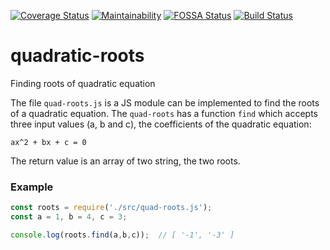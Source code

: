[![Coverage Status](https://coveralls.io/repos/github/YousafAzabi/quadratic-roots/badge.svg)](https://coveralls.io/github/YousafAzabi/quadratic-roots)
[![Maintainability](https://api.codeclimate.com/v1/badges/09e333900f9a4459941e/maintainability)](https://codeclimate.com/github/YousafAzabi/quadratic-roots/maintainability)
[![FOSSA Status](https://app.fossa.io/api/projects/git%2Bgithub.com%2FYousafAzabi%2Fquadratic-roots.svg?type=shield)](https://app.fossa.io/projects/git%2Bgithub.com%2FYousafAzabi%2Fquadratic-roots?ref=badge_shield)
[![Build Status](https://travis-ci.com/YousafAzabi/quadratic-roots.svg?branch=master)](https://travis-ci.com/YousafAzabi/quadratic-roots)

# quadratic-roots
Finding roots of quadratic equation

The file `quad-roots.js` is a JS module can be implemented to find the roots of a quadratic equation.
The `quad-roots` has a function `find` which accepts three input values (a, b and c), the coefficients of the quadratic equation:

```
ax^2 + bx + c = 0
```
The return value is an array of two string, the two roots.

### Example

```js
const roots = require('./src/quad-roots.js');
const a = 1, b = 4, c = 3;

console.log(roots.find(a,b,c));  // [ '-1', '-3' ]
```
